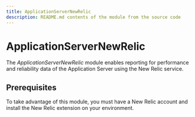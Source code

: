 ```yaml
---
title: ApplicationServerNewRelic
description: README.md contents of the module from the source code
---
```


# ApplicationServerNewRelic

The _ApplicationServerNewRelic_ module enables reporting for performance and reliability data of the Application Server using the New Relic service.

## Prerequisites

To take advantage of this module, you must have a New Relic account and install the New Relic extension on your environment. 

